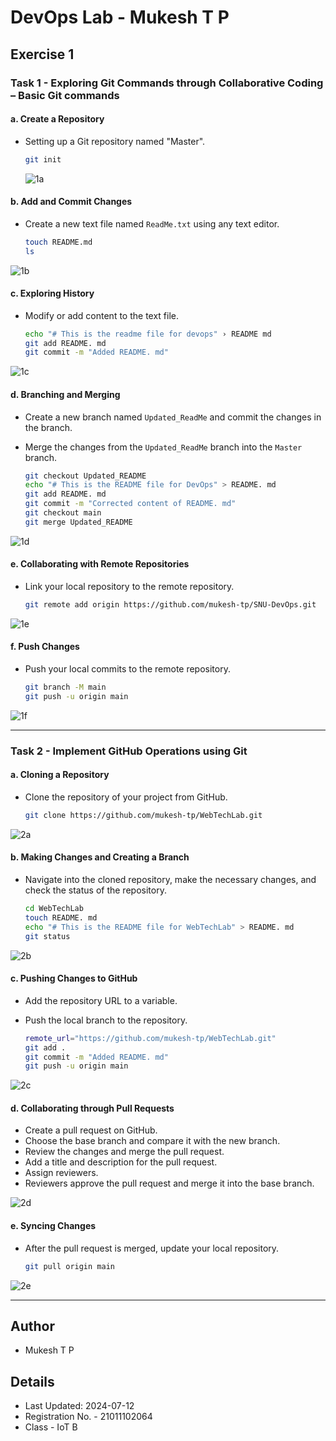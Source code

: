 # DevOps Lab - Mukesh T P

## Exercise 1

### Task 1 - Exploring Git Commands through Collaborative Coding – Basic Git commands

#### a. Create a Repository

- Setting up a Git repository named "Master".

  ```sh
  git init
  ```

  ![1a](photos/1a.png?raw=true)

#### b. Add and Commit Changes

- Create a new text file named `ReadMe.txt` using any text editor.

  ```sh
  touch README.md
  ls
  ```

![1b](photos/1b.png?raw=true)

#### c. Exploring History

- Modify or add content to the text file.

  ```sh
  echo "# This is the readme file for devops" › README md
  git add README. md
  git commit -m "Added README. md"
  ```

![1c](photos/1c.png?raw=true)

#### d. Branching and Merging

- Create a new branch named `Updated_ReadMe` and commit the changes in the branch.
- Merge the changes from the `Updated_ReadMe` branch into the `Master` branch.

  ```sh
  git checkout Updated_README
  echo "# This is the README file for DevOps" > README. md
  git add README. md
  git commit -m "Corrected content of README. md"
  git checkout main
  git merge Updated_README

  ```

![1d](photos/1d.png?raw=true)

#### e. Collaborating with Remote Repositories

- Link your local repository to the remote repository.

  ```sh
  git remote add origin https://github.com/mukesh-tp/SNU-DevOps.git
  ```

![1e](photos/1e.png?raw=true)

#### f. Push Changes

- Push your local commits to the remote repository.

  ```sh
  git branch -M main
  git push -u origin main
  ```

![1f](photos/1f.png?raw=true)

---

### Task 2 - Implement GitHub Operations using Git

#### a. Cloning a Repository

- Clone the repository of your project from GitHub.

  ```sh
  git clone https://github.com/mukesh-tp/WebTechLab.git
  ```

![2a](photos/2a.png?raw=true)

#### b. Making Changes and Creating a Branch

- Navigate into the cloned repository, make the necessary changes, and check the status of the repository.

  ```sh
  cd WebTechLab
  touch README. md
  echo "# This is the README file for WebTechLab" > README. md
  git status
  ```

![2b](photos/2b.png?raw=true)

#### c. Pushing Changes to GitHub

- Add the repository URL to a variable.
- Push the local branch to the repository.

  ```sh
  remote_url="https://github.com/mukesh-tp/WebTechLab.git"
  git add .
  git commit -m "Added README. md"
  git push -u origin main
  ```

![2c](photos/2c.png?raw=true)

#### d. Collaborating through Pull Requests

- Create a pull request on GitHub.
- Choose the base branch and compare it with the new branch.
- Review the changes and merge the pull request.
- Add a title and description for the pull request.
- Assign reviewers.
- Reviewers approve the pull request and merge it into the base branch.

![2d](photos/2d.png?raw=true)

#### e. Syncing Changes

- After the pull request is merged, update your local repository.

  ```sh
  git pull origin main
  ```

![2e](photos/2e.png?raw=true)

---

## Author

- Mukesh T P

## Details

- Last Updated: 2024-07-12
- Registration No. - 21011102064
- Class - IoT B
